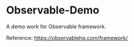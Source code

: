 # Observable-Demo
A demo work for Observable framework.

Reference:  https://observablehq.com/framework/
